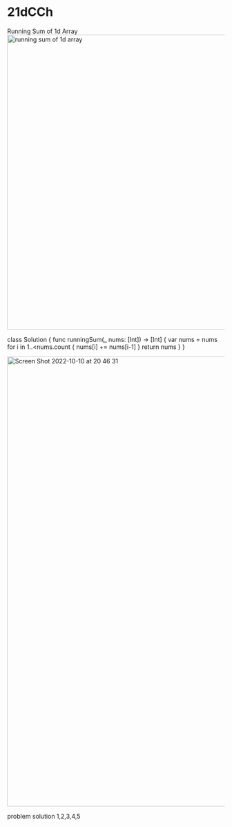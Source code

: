 # 21dCCh
Running Sum of 1d Array 
<img width="683" alt="running sum of 1d array" src="https://user-images.githubusercontent.com/38157887/196028482-f6752e64-d273-4e73-a658-8aad265205fa.png">

class Solution {
    func runningSum(_ nums: [Int]) -> [Int] {
        var nums = nums
        for i in 1..<nums.count {
            nums[i] += nums[i-1]
        }
        return nums
    }
}


<img width="1042" alt="Screen Shot 2022-10-10 at 20 46 31" src="https://user-images.githubusercontent.com/38157887/196254869-871f8f9c-7994-4253-b2ef-fd7ea11a72dc.png">




problem solution 1,2,3,4,5

